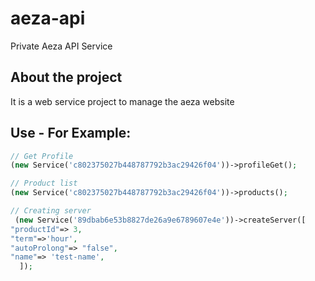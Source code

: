 # aeza-api
Private Aeza API Service
## About the project
It is a web service project to manage the aeza website

## Use - For Example:  
```php
// Get Profile
(new Service('c802375027b448787792b3ac29426f04'))->profileGet();

// Product list
(new Service('c802375027b448787792b3ac29426f04'))->products();

// Creating server
 (new Service('89dbab6e53b8827de26a9e6789607e4e'))->createServer([
"productId"=> 3,
"term"=>'hour',
"autoProlong"=> "false",
"name"=> 'test-name',
  ]);

```
